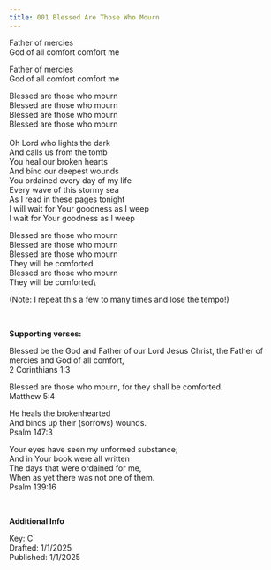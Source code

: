 ```yaml
---
title: 001 Blessed Are Those Who Mourn
---
```


Father of mercies\
God of all comfort comfort me

Father of mercies\
God of all comfort comfort me 

Blessed are those who mourn\
Blessed are those who mourn\
Blessed are those who mourn\
Blessed are those who mourn\
\
Oh Lord who lights the dark\
And calls us from the tomb\
You heal our broken hearts\
And bind our deepest wounds\
You ordained every day of my life\
Every wave of this stormy sea\
As I read in these pages tonight\
I will wait for Your goodness as I weep\
I wait for Your goodness as I weep

Blessed are those who mourn\
Blessed are those who mourn\
Blessed are those who mourn\
They will be comforted\
Blessed are those who mourn\
They will be comforted\

(Note: I repeat this a few to many times and lose the tempo!)


<br />


**Supporting verses:**

Blessed be the God and Father of our Lord Jesus Christ, the Father of mercies and God of all comfort,\
2 Corinthians 1:3

Blessed are those who mourn, for they shall be comforted.\
Matthew 5:4

He heals the brokenhearted \
And binds up their (sorrows) wounds. \
Psalm 147:3

Your eyes have seen my unformed substance; \
And in Your book were all written \
The days that were ordained for me,\
When as yet there was not one of them. \
Psalm 139:16


<br />

**Additional Info**

Key: C \
Drafted: 1/1/2025 \
Published: 1/1/2025
